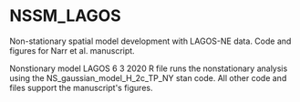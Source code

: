 # NSSM_LAGOS

Non-stationary spatial model development with LAGOS-NE data. Code and figures for Narr et al. manuscript. 

Nonstionary model LAGOS 6 3 2020 R file runs the nonstationary analysis using the NS_gaussian_model_H_2c_TP_NY stan code.
All other code and files support the manuscript's figures. 

